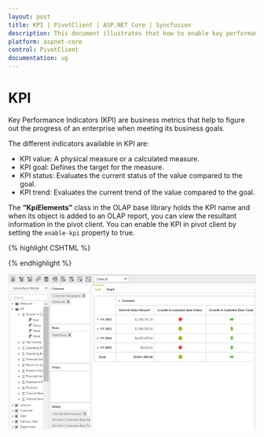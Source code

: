 ```yaml
---
layout: post
title: KPI | PivotClient | ASP.NET Core | Syncfusion
description: This document illustrates that how to enable key performance indicator (KPI) in ASP.NET Core  PivotClient control
platform: aspnet-core
control: PivotClient
documentation: ug
---
```


# KPI

Key Performance Indicators (KPI) are business metrics that help to figure out the progress of an enterprise when meeting its business goals.

The different indicators available in KPI are:

* KPI value: A physical measure or a calculated measure.
* KPI goal: Defines the target for the measure.
* KPI status: Evaluates the current status of the value compared to the goal.
* KPI trend: Evaluates the current trend of the value compared to the goal.

The **“KpiElements”** class in the OLAP base library holds the KPI name and when its object is added to an OLAP report, you can view the resultant information in the pivot client. You can enable the KPI in pivot client by setting the `enable-kpi` property to true.

{% highlight CSHTML %}

<ej-pivot-client id="PivotClient1" title="OLAP Browser" enable-kpi="true">
    <e-data-source catalog="Adventure Works DW 2008 SE" cube="Adventure Works" data="//bi.syncfusion.com/olap/msmdpump.dll">
        <e-pivot-rows>
            <e-row-field field-name="[Customer].[Customer Geography]"></e-row-field>
        </e-pivot-rows>
        <e-pivot-columns>
            <e-column-field field-name="[Product].[Product Categories]"></e-column-field>
        </e-pivot-columns>
        <e-pivot-values>
            <e-value-field axis="Column">
                <e-measures>
                    <e-measure-items field-name="[Measures].[Internet Sales Amount]"></e-measure-items>
                    <e-measure-items field-name="[Measures].[Growth in Customer Base Trend]"></e-measure-items>
                    <e-measure-items field-name="[Measures].[Growth in Customer Base Status]"></e-measure-items>
                </e-measures>
            </e-value-field>
        </e-pivot-values>
    </e-data-source>
</ej-pivot-client>

{% endhighlight %}

![KPI in ASP NET Core pivot client control](KPI_images/clientmode-kpi.png)

